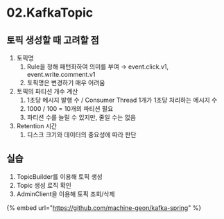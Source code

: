 # 02.KafkaTopic

## 토픽 생성할 때 고려할 점

1. 토픽명
   1. Rule을 정해 패턴화하여 의미를 부여 → event.click.v1, event.write.comment.v1
   2. 토픽명은 변경하기 매우 어려움
2. 토픽의 파티션 개수 계산
   1. 1초당 메시지 발행 수 / Consumer Thread 1개가 1초당 처리하는 메시지 수
   2. 1000 / 100 = 10개의 파티션 필요
   3. 파티션 수를 늘릴 수 있지만, 줄일 수는 없음
3. Retention 시간
   1. 디스크 크기와 데이터의 중요성에 따라 판단

## 실습

1. TopicBuilder를 이용해 토픽 생성
2. Topic 생성 로직 확인
3. AdminClient을 이용해 토픽 조회/삭제

{% embed url="https://github.com/machine-geon/kafka-spring" %}
